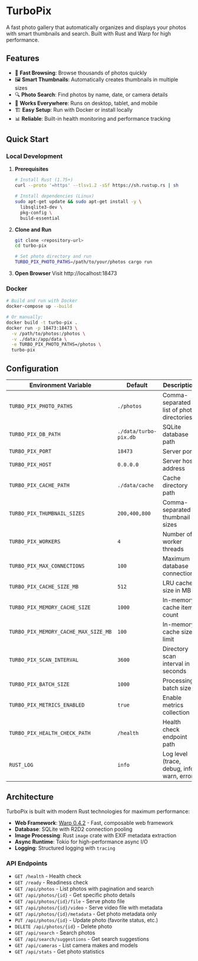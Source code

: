 # TurboPix

A fast photo gallery that automatically organizes and displays your photos with smart thumbnails and search. Built with Rust and Warp for high performance.

## Features

- 🚀 **Fast Browsing**: Browse thousands of photos quickly
- 🖼️ **Smart Thumbnails**: Automatically creates thumbnails in multiple sizes
- 🔍 **Photo Search**: Find photos by name, date, or camera details
- 📱 **Works Everywhere**: Runs on desktop, tablet, and mobile
- 🏗️ **Easy Setup**: Run with Docker or install locally
- 📊 **Reliable**: Built-in health monitoring and performance tracking

## Quick Start

### Local Development

1. **Prerequisites**

   ```bash
   # Install Rust (1.75+)
   curl --proto '=https' --tlsv1.2 -sSf https://sh.rustup.rs | sh

   # Install dependencies (Linux)
   sudo apt-get update && sudo apt-get install -y \
     libsqlite3-dev \
     pkg-config \
     build-essential
   ```

2. **Clone and Run**

   ```bash
   git clone <repository-url>
   cd turbo-pix

   # Set photo directory and run
   TURBO_PIX_PHOTO_PATHS=/path/to/your/photos cargo run
   ```

3. **Open Browser**
   Visit http://localhost:18473

### Docker

```bash
# Build and run with Docker
docker-compose up --build

# Or manually:
docker build -t turbo-pix .
docker run -p 18473:18473 \
  -v /path/to/photos:/photos \
  -v ./data:/app/data \
  -e TURBO_PIX_PHOTO_PATHS=/photos \
  turbo-pix
```

## Configuration

| Environment Variable                 | Default               | Description                                 |
| ------------------------------------ | --------------------- | ------------------------------------------- |
| `TURBO_PIX_PHOTO_PATHS`              | `./photos`            | Comma-separated list of photo directories   |
| `TURBO_PIX_DB_PATH`                  | `./data/turbo-pix.db` | SQLite database path                        |
| `TURBO_PIX_PORT`                     | `18473`               | Server port                                 |
| `TURBO_PIX_HOST`                     | `0.0.0.0`             | Server host address                         |
| `TURBO_PIX_CACHE_PATH`               | `./data/cache`        | Cache directory path                        |
| `TURBO_PIX_THUMBNAIL_SIZES`          | `200,400,800`         | Comma-separated thumbnail sizes             |
| `TURBO_PIX_WORKERS`                  | `4`                   | Number of worker threads                    |
| `TURBO_PIX_MAX_CONNECTIONS`          | `100`                 | Maximum database connections                |
| `TURBO_PIX_CACHE_SIZE_MB`            | `512`                 | LRU cache size in MB                        |
| `TURBO_PIX_MEMORY_CACHE_SIZE`        | `1000`                | In-memory cache item count                  |
| `TURBO_PIX_MEMORY_CACHE_MAX_SIZE_MB` | `100`                 | In-memory cache size limit                  |
| `TURBO_PIX_SCAN_INTERVAL`            | `3600`                | Directory scan interval in seconds          |
| `TURBO_PIX_BATCH_SIZE`               | `1000`                | Processing batch size                       |
| `TURBO_PIX_METRICS_ENABLED`          | `true`                | Enable metrics collection                   |
| `TURBO_PIX_HEALTH_CHECK_PATH`        | `/health`             | Health check endpoint path                  |
| `RUST_LOG`                           | `info`                | Log level (trace, debug, info, warn, error) |

## Architecture

TurboPix is built with modern Rust technologies for maximum performance:

- **Web Framework**: [Warp 0.4.2](https://github.com/seanmonstar/warp) - Fast, composable web framework
- **Database**: SQLite with R2D2 connection pooling
- **Image Processing**: Rust `image` crate with EXIF metadata extraction
- **Async Runtime**: Tokio for high-performance async I/O
- **Logging**: Structured logging with `tracing`

### API Endpoints

- `GET /health` - Health check
- `GET /ready` - Readiness check
- `GET /api/photos` - List photos with pagination and search
- `GET /api/photos/{id}` - Get specific photo details
- `GET /api/photos/{id}/file` - Serve photo file
- `GET /api/photos/{id}/video` - Serve video file with metadata
- `GET /api/photos/{id}/metadata` - Get photo metadata only
- `PUT /api/photos/{id}` - Update photo (favorite status, etc.)
- `DELETE /api/photos/{id}` - Delete photo
- `GET /api/search` - Search photos
- `GET /api/search/suggestions` - Get search suggestions
- `GET /api/cameras` - List camera makes and models
- `GET /api/stats` - Get photo statistics
